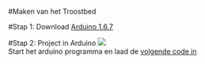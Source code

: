 #Maken van het Troostbed

#Stap 1: Download
[Arduino 1.6.7](https://www.arduino.cc/en/Main/Software)

#Stap 2: Project in Arduino
<img src="http://u.cubeupload.com/Thovex/5.png">  
Start het arduino programma en laad de [volgende code in](../Code/ArduinoCode.ino)
